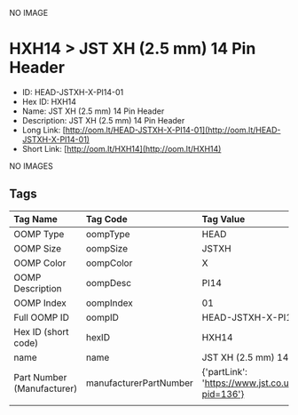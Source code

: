 


  
NO IMAGE  
# HXH14 > JST XH (2.5 mm) 14 Pin Header

- ID: HEAD-JSTXH-X-PI14-01
- Hex ID: HXH14
- Name: JST XH (2.5 mm) 14 Pin Header
- Description: JST XH (2.5 mm) 14 Pin Header
- Long Link: [http://oom.lt/HEAD-JSTXH-X-PI14-01](http://oom.lt/HEAD-JSTXH-X-PI14-01)
- Short Link: [http://oom.lt/HXH14](http://oom.lt/HXH14)
  
NO IMAGES  
## Tags
  

|Tag Name|Tag Code|Tag Value|
| :--- | :--- | :--- |
|OOMP Type|oompType|HEAD|
|OOMP Size|oompSize|JSTXH|
|OOMP Color|oompColor|X|
|OOMP Description|oompDesc|PI14|
|OOMP Index|oompIndex|01|
|Full OOMP ID|oompID|HEAD-JSTXH-X-PI14-01|
|Hex ID (short code)|hexID|HXH14|
|name|name|JST XH (2.5 mm) 14 Pin Header|
|Part Number (Manufacturer)|manufacturerPartNumber|{'partLink': 'https://www.jst.co.uk/productSeries.php?pid=136'}|
||||
